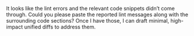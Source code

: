 It looks like the lint errors and the relevant code snippets didn’t come through. Could you please paste the reported lint messages along with the surrounding code sections? Once I have those, I can draft minimal, high-impact unified diffs to address them.